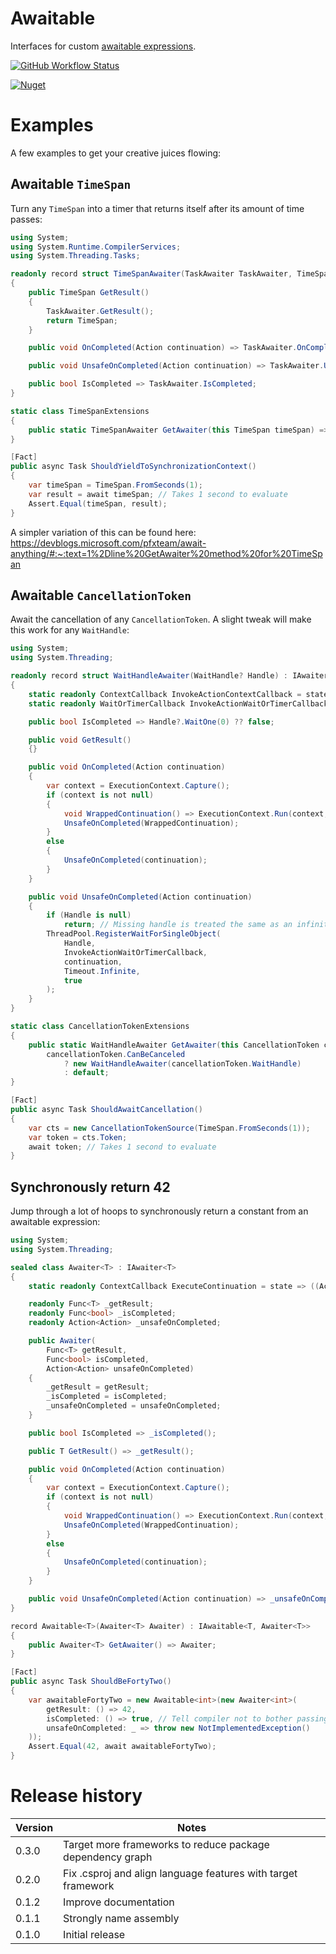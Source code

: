 # Awaitable

Interfaces for custom [awaitable expressions](https://docs.microsoft.com/en-us/dotnet/csharp/language-reference/language-specification/expressions#11882-awaitable-expressions).

[![GitHub Workflow Status](https://img.shields.io/github/workflow/status/matthew-a-thomas/cs-awaitable/.NET)](https://github.com/matthew-a-thomas/cs-awaitable)

[![Nuget](https://img.shields.io/nuget/v/Awaitable)](https://www.nuget.org/packages/Awaitable)

# Examples

A few examples to get your creative juices flowing:

## Awaitable `TimeSpan`

Turn any `TimeSpan` into a timer that returns itself after its amount of time
passes:

```csharp
using System;
using System.Runtime.CompilerServices;
using System.Threading.Tasks;

readonly record struct TimeSpanAwaiter(TaskAwaiter TaskAwaiter, TimeSpan TimeSpan) : IAwaiter<TimeSpan>
{
    public TimeSpan GetResult()
    {
        TaskAwaiter.GetResult();
        return TimeSpan;
    }

    public void OnCompleted(Action continuation) => TaskAwaiter.OnCompleted(continuation);

    public void UnsafeOnCompleted(Action continuation) => TaskAwaiter.UnsafeOnCompleted(continuation);

    public bool IsCompleted => TaskAwaiter.IsCompleted;
}

static class TimeSpanExtensions
{
    public static TimeSpanAwaiter GetAwaiter(this TimeSpan timeSpan) => new(Task.Delay(timeSpan).GetAwaiter(), timeSpan);
}

[Fact]
public async Task ShouldYieldToSynchronizationContext()
{
    var timeSpan = TimeSpan.FromSeconds(1);
    var result = await timeSpan; // Takes 1 second to evaluate
    Assert.Equal(timeSpan, result);
}
```

A simpler variation of this can be found here:<br/>
https://devblogs.microsoft.com/pfxteam/await-anything/#:~:text=1%2Dline%20GetAwaiter%20method%20for%20TimeSpan

## Awaitable `CancellationToken`

Await the cancellation of any `CancellationToken`. A slight tweak will make this
work for any `WaitHandle`:

```csharp
using System;
using System.Threading;

readonly record struct WaitHandleAwaiter(WaitHandle? Handle) : IAwaiter
{
    static readonly ContextCallback InvokeActionContextCallback = state => ((Action)state!)();
    static readonly WaitOrTimerCallback InvokeActionWaitOrTimerCallback = (state, _) => ((Action)state!)();

    public bool IsCompleted => Handle?.WaitOne(0) ?? false;

    public void GetResult()
    {}

    public void OnCompleted(Action continuation)
    {
        var context = ExecutionContext.Capture();
        if (context is not null)
        {
            void WrappedContinuation() => ExecutionContext.Run(context, InvokeActionContextCallback, continuation);
            UnsafeOnCompleted(WrappedContinuation);
        }
        else
        {
            UnsafeOnCompleted(continuation);
        }
    }

    public void UnsafeOnCompleted(Action continuation)
    {
        if (Handle is null)
            return; // Missing handle is treated the same as an infinite wait. The continuation will never execute
        ThreadPool.RegisterWaitForSingleObject(
            Handle,
            InvokeActionWaitOrTimerCallback,
            continuation,
            Timeout.Infinite,
            true
        );
    }
}

static class CancellationTokenExtensions
{
    public static WaitHandleAwaiter GetAwaiter(this CancellationToken cancellationToken) =>
        cancellationToken.CanBeCanceled
            ? new WaitHandleAwaiter(cancellationToken.WaitHandle)
            : default;
}

[Fact]
public async Task ShouldAwaitCancellation()
{
    var cts = new CancellationTokenSource(TimeSpan.FromSeconds(1));
    var token = cts.Token;
    await token; // Takes 1 second to evaluate
}
```

## Synchronously return 42

Jump through a lot of hoops to synchronously return a constant from an awaitable
expression:

```csharp
using System;
using System.Threading;

sealed class Awaiter<T> : IAwaiter<T>
{
    static readonly ContextCallback ExecuteContinuation = state => ((Action)state!)();

    readonly Func<T> _getResult;
    readonly Func<bool> _isCompleted;
    readonly Action<Action> _unsafeOnCompleted;

    public Awaiter(
        Func<T> getResult,
        Func<bool> isCompleted,
        Action<Action> unsafeOnCompleted)
    {
        _getResult = getResult;
        _isCompleted = isCompleted;
        _unsafeOnCompleted = unsafeOnCompleted;
    }

    public bool IsCompleted => _isCompleted();

    public T GetResult() => _getResult();

    public void OnCompleted(Action continuation)
    {
        var context = ExecutionContext.Capture();
        if (context is not null)
        {
            void WrappedContinuation() => ExecutionContext.Run(context, ExecuteContinuation, continuation);
            UnsafeOnCompleted(WrappedContinuation);
        }
        else
        {
            UnsafeOnCompleted(continuation);
        }
    }

    public void UnsafeOnCompleted(Action continuation) => _unsafeOnCompleted(continuation);
}

record Awaitable<T>(Awaiter<T> Awaiter) : IAwaitable<T, Awaiter<T>>
{
    public Awaiter<T> GetAwaiter() => Awaiter;
}

[Fact]
public async Task ShouldBeFortyTwo()
{
    var awaitableFortyTwo = new Awaitable<int>(new Awaiter<int>(
        getResult: () => 42,
        isCompleted: () => true, // Tell compiler not to bother passing us a continuation
        unsafeOnCompleted: _ => throw new NotImplementedException()
    ));
    Assert.Equal(42, await awaitableFortyTwo);
}
```

# Release history

|Version|Notes|
|-|-|
|0.3.0|Target more frameworks to reduce package dependency graph|
|0.2.0|Fix .csproj and align language features with target framework|
|0.1.2|Improve documentation|
|0.1.1|Strongly name assembly|
|0.1.0|Initial release|